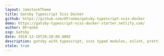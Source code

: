 ```yaml
---
layout: JamstackTheme
title: Gatsby Typescript Scss Docker
github: https://github.com/OFranke/gatsby-typescript-scss-docker
demo: https://gatsby-typescript-scss-docker-starter.netlify.com/
author: OFranke
ssg: Gatsby
date: 2018-12-16T20:28:09.000Z
description: gatsby with typescript, scss typed modules, eslint, prettier & husky, docker
stale: true
---
```

